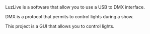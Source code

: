 LuzLive is a software that allow you to use a USB to DMX interface.

DMX is a protocol that permits to control lights during a show.

This project is a GUI that allows you to control lights.